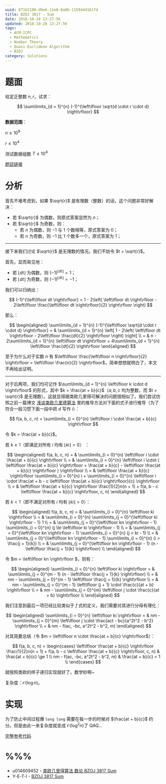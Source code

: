 ```yaml
---
uuid: 87162100-d9e6-11e8-8a86-115944d161fd
title: BZOJ 3817 - Sum
date: 2018-10-28 13:27:56
updated: 2018-10-28 13:27:56
tags:
  - ACM-ICPC
  - Mathematics
  - Number Theory
  - Quasi-Euclidean Algorithm
  - BZOJ
category: Solutions
---
```


# 题面

给定正整数 $n, r$，试求：

$$
\sum\limits_{d = 1}^{n} (-1)^{\left\lfloor \sqrt{d \cdot r \cdot d} \right\rfloor}
$$

**数据范围**：

$n \le 10^9$

$r \le 10^4$

测试数据组数 $T \le 10^4$

[题目链接](https://www.lydsy.com/JudgeOnline/problem.php?id=3817)

# 分析

首先不难考虑到，如果 $\sqrt{r}$ 是有理数（整数）的话，这个问题非常好解决：

- 若 $\sqrt{r}$ 为偶数，则原式答案显然为 $n$；
- 若 $\sqrt{r}$ 为奇数，则：
  - 若 $n$ 为偶数，则 $-1$ 与 $1$ 个数相等，原式答案为 $0$；
  - 若 $n$ 为奇数，则 $-1$ 比 $1$ 个数多一个，原式答案为 $1$；

---

接下来我们讨论 $\sqrt{r}$ 是无理数的情况。我们不妨令 $t = \sqrt{r}$。

首先，显而易见地：

- 若 $\left\lfloor dt \right\rfloor$ 为偶数，则 $(-1)^{\left\lfloor dt \right\rfloor} = 1$；
- 若 $\left\lfloor dt \right\rfloor$ 为奇数，则 $(-1)^{\left\lfloor dt \right\rfloor} = -1$；

我们可以归纳出：

$$
(-1)^{\left\lfloor dt \right\rfloor} = 1 - 2\left( \left\lfloor dt \right\rfloor - 2\left\lfloor \frac{\left\lfloor dt \right\rfloor}{2} \right\rfloor \right)
$$

那么：

$$
\begin{aligned}
\sum\limits_{d = 1}^{n} (-1)^{\left\lfloor \sqrt{d \cdot r \cdot d} \right\rfloor}
= & \sum\limits_{d = 1}^{n} \left[ 1 - 2\left( \left\lfloor dt \right\rfloor - 2\left\lfloor \frac{dt}{2} \right\rfloor \right) \right] \\
= & n - 2\sum\limits_{d = 1}^{n} \left\lfloor dt \right\rfloor + 4\sum\limits_{d = 1}^{n} \left\lfloor \frac{dt}{2} \right\rfloor
\end{aligned}
$$

至于为什么对于实数 $n$ 有 $\left\lfloor \frac{\left\lfloor n \right\rfloor}{2} \right\rfloor = \left\lfloor \frac{n}{2} \right\rfloor$，简单想想就明白了，本文不再给出证明。

---

对于后两项，我们均可记作 $\sum\limits_{d = 1}^{n} \left\lfloor k \cdot d \right\rfloor$ 的形式，其中 $k = \frac{at + b}{c}$（$a, b, c$ 均为整数，而 $t = \sqrt{r}$ 是无理数）。这就显得跟类欧几里得可解决的问题很相似了。我们尝试仿照之前一篇博文 [浅谈类欧几里德算法](https://blog.codgician.pw/2018/10/18/quasi-euclidean-algorithm/) 里的推导方法对下面的式子进行推导（为了符合一般习惯下面一段中把 $d$ 写作 $i$）：

$$
f(a, b, c, n) = \sum\limits_{i = 0}^{n} \left\lfloor i \cdot \frac{at + b}{c} \right\rfloor
$$

令 $k = \frac{at + b}{c}$。

若 $k \ge1$（即满足对所有 $i$ 均有 $\left\lfloor ki \right\rfloor > 0$） ：

$$
\begin{aligned}
f(a, b, c, n) = & \sum\limits_{i = 0}^{n} \left\lfloor i \cdot \frac{at + b}{c} \right\rfloor \\
= & \sum\limits_{i = 0}^{n} \left\lfloor i \cdot ( \left\lfloor \frac{at + b}{c} \right\rfloor + \frac{at + b}{c} - \left\lfloor \frac{at + b}{c} \right\rfloor ) \right\rfloor \\
= & \left\lfloor \frac{at + b}{c} \right\rfloor \sum\limits_{i = 0}^{n} i + \sum\limits_{i = 0}^{n} \left\lfloor i \cdot \frac{at + b - c \left\lfloor \frac{at + b}{c} \right\rfloor}{c} \right\rfloor \\
= & \left\lfloor \frac{at + b}{c} \right\rfloor \frac{1}{2}n(n + 1) + f(a, b - c \left\lfloor \frac{at + b}{c} \right\rfloor, c, n)
\end{aligned}
$$

若 $k < 1$（即不满足对所有 $i$ 均有 $\left\lfloor ki \right\rfloor > 0$）：

$$
\begin{aligned}
f(a, b, c, n) = & \sum\limits_{i = 0}^{n} \left\lfloor ki \right\rfloor \\
= & \sum\limits_{i = 0}^{n} \sum\limits_{j = 0}^{\left\lfloor ki \right\rfloor - 1} 1 \\
= & \sum\limits_{j = 0}^{\left\lfloor kn \right\rfloor - 1} \sum\limits_{i = 0}^{n} (j \le \left\lfloor ki \right\rfloor - 1) \\
= & \sum\limits_{j = 0}^{\left\lfloor kn \right\rfloor - 1} \sum\limits_{i = 0}^{n} (j < ki - 1) \\
= & \sum\limits_{j = 0}^{\left\lfloor kn \right\rfloor - 1} \sum\limits_{i = 0}^{n} (i > \frac{j + 1}{k}) \\
= & \sum\limits_{j = 0}^{\left\lfloor kn \right\rfloor - 1} (n - \left\lfloor \frac{j + 1}{k} \right\rfloor) \\
\end{aligned}
$$

令 $m = \left\lfloor kn \right\rfloor $，则有：

$$
\begin{aligned}
\sum\limits_{i = 0}^{n} \left\lfloor ki \right\rfloor
= & \sum\limits_{j = 0}^{m - 1} (n - \left\lfloor \frac{j + 1}{k} \right\rfloor) \\
= & nm - \sum\limits_{j = 0}^{m - 1} \left\lfloor \frac{j + 1}{k} \right\rfloor \\
= & nm - \sum\limits_{j = 0}^{m - 1} \left\lfloor (j + 1) \cdot \frac{c}{at + b} \right\rfloor \\
= & nm - \sum\limits_{j = 0}^{m} \left\lfloor j \cdot \frac{c}{at + b} \right\rfloor \\
\end{aligned}
$$

我们注意到最后一项已经比较类似于 $f$ 式的定义，我们需要对其进行分母有理化：

$$
\begin{aligned}
\sum\limits_{i = 0}^{n} \left\lfloor ki \right\rfloor
= & nm - \sum\limits_{j = 0}^{m} \left\lfloor j \cdot \frac{act - bc}{a^2t^2 - b^2} \right\rfloor \\
= & nm - f(ac, -bc, a^2t^2 - b^2, m)
\end{aligned}
$$

对其简要总结（令 $m = \left\lfloor n \cdot \frac{at + b}{c} \right\rfloor$）：

$$
f(a, b, c, n) =
\begin{cases}
\left\lfloor \frac{at + b}{c} \right\rfloor \frac{1}{2}n(n + 1) + f(a, b - c \left\lfloor \frac{at + b}{c} \right\rfloor, c, n) & \frac{at + b}{c} \ge 1 \\
nm - f(ac, -bc, a^2t^2 - b^2, m) & \frac{at + b}{c} < 1 \\
\end{cases}
$$

就按照类欧的样子递归实现就好了。数学妙啊~

复杂度：$\mathcal{O}(\log{n})$。

# 实现

为了防止中间过程爆 `long long` 需要在每一步的时候对 $\frac{at + b}{c}$ 约分。但是由此一来复杂度就变成 $\mathcal{O}(\log^2{n})$了 QAQ...

[完整参考代码](https://github.com/codgician/ACM-ICPC/blob/master/BZOJ/3817/quasi_euclidean.cpp)

# %%%

- u014609452 - [类欧几里得算法 数论 BZOJ 3817 Sum](https://blog.csdn.net/u014609452/article/details/52343533)
- Y-E-T-I - [BZOJ 3817 Sum](https://www.cnblogs.com/Y-E-T-I/p/8435828.html)
